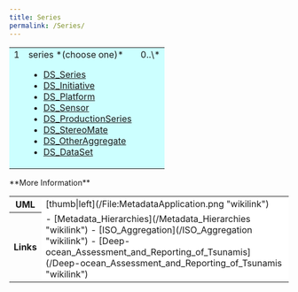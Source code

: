 ```yaml
---
title: Series
permalink: /Series/
---
```


<table class="wikitable">
<tr bgcolor="CCFFFF">
<td valign="top">
1

</td>
<td>
series *(choose one)*

-   [DS_Series](/DS_Series "wikilink")
-   [DS_Initiative](/DS_Initiative "wikilink")
-   [DS_Platform](/DS_Platform "wikilink")
-   [DS_Sensor](/DS_Sensor "wikilink")
-   [DS_ProductionSeries](/DS_ProductionSeries "wikilink")
-   [DS_StereoMate](/DS_StereoMate "wikilink")
-   [DS_OtherAggregate](/DS_OtherAggregate "wikilink")
-   [DS_DataSet](/DS_DataSet "wikilink")

</td>
<td valign="top">
0..\*

</td>
</tr>
</table>
**More Information**

<table class="wikitable">
<tr>
<th>
UML

</th>
<td bgcolor="FFFFFF">
[thumb|left](/File:MetadataApplication.png "wikilink")

</td>
<tr>
<th>
Links

</th>
<td bgcolor="FFFFFF">
-   [Metadata_Hierarchies](/Metadata_Hierarchies "wikilink")
-   [ISO_Aggregation](/ISO_Aggregation "wikilink")
-   [Deep-ocean_Assessment_and_Reporting_of_Tsunamis](/Deep-ocean_Assessment_and_Reporting_of_Tsunamis "wikilink")

</td>
</table>
